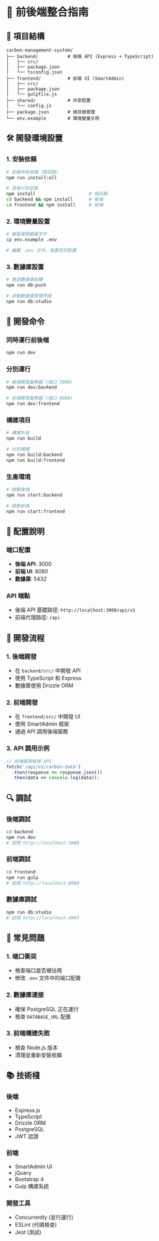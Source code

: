 # 🚀 前後端整合指南

## 📁 項目結構

```
carbon-management-system/
├── backend/           # 後端 API (Express + TypeScript)
│   ├── src/
│   ├── package.json
│   └── tsconfig.json
├── frontend/          # 前端 UI (SmartAdmin)
│   ├── src/
│   ├── package.json
│   └── gulpfile.js
├── shared/            # 共享配置
│   └── config.js
├── package.json       # 根目錄管理
└── env.example        # 環境變量示例
```

## 🛠️ 開發環境設置

### 1. 安裝依賴
```bash
# 安裝所有依賴（根目錄）
npm run install:all

# 或者分別安裝
npm install                    # 根目錄
cd backend && npm install      # 後端
cd frontend && npm install     # 前端
```

### 2. 環境變量設置
```bash
# 複製環境變量文件
cp env.example .env

# 編輯 .env 文件，設置您的配置
```

### 3. 數據庫設置
```bash
# 推送數據庫結構
npm run db:push

# 啟動數據庫管理界面
npm run db:studio
```

## 🚀 開發命令

### 同時運行前後端
```bash
npm run dev
```

### 分別運行
```bash
# 後端開發服務器 (端口 3000)
npm run dev:backend

# 前端開發服務器 (端口 8080)
npm run dev:frontend
```

### 構建項目
```bash
# 構建所有
npm run build

# 分別構建
npm run build:backend
npm run build:frontend
```

### 生產環境
```bash
# 啟動後端
npm run start:backend

# 啟動前端
npm run start:frontend
```

## 🔧 配置說明

### 端口配置
- **後端 API**: 3000
- **前端 UI**: 8080
- **數據庫**: 5432

### API 端點
- 後端 API 基礎路徑: `http://localhost:3000/api/v1`
- 前端代理路徑: `/api`

## 📝 開發流程

### 1. 後端開發
- 在 `backend/src/` 中開發 API
- 使用 TypeScript 和 Express
- 數據庫使用 Drizzle ORM

### 2. 前端開發
- 在 `frontend/src/` 中開發 UI
- 使用 SmartAdmin 框架
- 通過 API 調用後端服務

### 3. API 調用示例
```javascript
// 前端調用後端 API
fetch('/api/v1/carbon-data')
  .then(response => response.json())
  .then(data => console.log(data));
```

## 🔍 調試

### 後端調試
```bash
cd backend
npm run dev
# 訪問 http://localhost:3000
```

### 前端調試
```bash
cd frontend
npm run gulp
# 訪問 http://localhost:8080
```

### 數據庫調試
```bash
npm run db:studio
# 訪問 http://localhost:4983
```

## 🐛 常見問題

### 1. 端口衝突
- 檢查端口是否被佔用
- 修改 `.env` 文件中的端口配置

### 2. 數據庫連接
- 確保 PostgreSQL 正在運行
- 檢查 `DATABASE_URL` 配置

### 3. 前端構建失敗
- 檢查 Node.js 版本
- 清理並重新安裝依賴

## 📚 技術棧

### 後端
- Express.js
- TypeScript
- Drizzle ORM
- PostgreSQL
- JWT 認證

### 前端
- SmartAdmin UI
- jQuery
- Bootstrap 4
- Gulp 構建系統

### 開發工具
- Concurrently (並行運行)
- ESLint (代碼檢查)
- Jest (測試)
